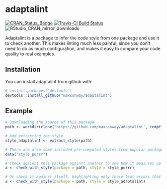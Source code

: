 # adaptalint
[![CRAN_Status_Badge](http://www.r-pkg.org/badges/version/adaptalint)](https://cran.r-project.org/package=adaptalint)
[![Travis-CI Build Status](https://travis-ci.org/maxconway/fbar.svg?branch=master)](https://travis-ci.org/maxconway/fbar)
![RStudio_CRAN_mirror_downloads](http://cranlogs.r-pkg.org/badges/adaptalint)

Adaptalint is a package to infer the code style from one package and use it to check another.
This makes linting much less painful, since you don't need to do as much configuration, and makes it easy to compare your code quality to real examples.

## Installation

You can install adaptalint from github with:


``` r
# install.packages("devtools")
devtools::install_github("maxconway/adaptalint")
```

## Example

``` r
# Downloading the source of this package
path <- workdir(clone("https://github.com/maxconway/adaptalint", tempfile()))

# And extracting the style
style_adaptalint <- extract_style(path)

# There are also some included pre-computed styles from popular packages
data("style_purrr")

# Check against this package against another to see how it measures up
a <- check_with_style(package = path, style = style_purrr)

# Or check it against itself, highlighting only those lint errors that the package judges as important
a <- check_with_style(package = path, style = style_adaptalint)
```
